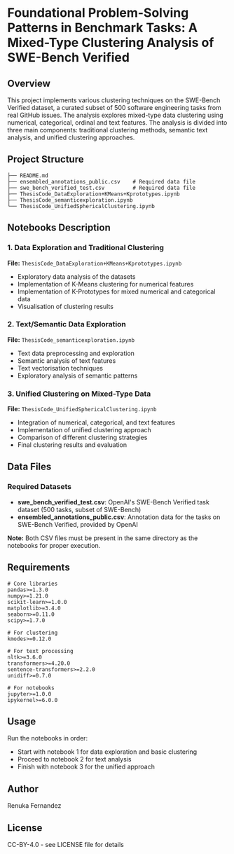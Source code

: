 # Foundational Problem-Solving Patterns in Benchmark Tasks: A Mixed-Type Clustering Analysis of SWE-Bench Verified

## Overview
This project implements various clustering techniques on the SWE-Bench Verified dataset, a curated subset of 500 software engineering tasks from real GitHub issues. The analysis explores mixed-type data clustering using numerical, categorical, ordinal and text features. The analysis is divided into three main components: traditional clustering methods, semantic text analysis, and unified clustering approaches.

## Project Structure
```
├── README.md
├── ensembled_annotations_public.csv    # Required data file
├── swe_bench_verified_test.csv         # Required data file
├── ThesisCode_DataExploration+KMeans+Kprototypes.ipynb
├── ThesisCode_semanticexploration.ipynb
└── ThesisCode_UnifiedSphericalClustering.ipynb
```

## Notebooks Description

### 1. Data Exploration and Traditional Clustering
**File:** `ThesisCode_DataExploration+KMeans+Kprototypes.ipynb`
- Exploratory data analysis of the datasets
- Implementation of K-Means clustering for numerical features
- Implementation of K-Prototypes for mixed numerical and categorical data
- Visualisation of clustering results

### 2. Text/Semantic Data Exploration
**File:** `ThesisCode_semanticexploration.ipynb`
- Text data preprocessing and exploration
- Semantic analysis of text features
- Text vectorisation techniques
- Exploratory analysis of semantic patterns

### 3. Unified Clustering on Mixed-Type Data
**File:** `ThesisCode_UnifiedSphericalClustering.ipynb`
- Integration of numerical, categorical, and text features
- Implementation of unified clustering approach
- Comparison of different clustering strategies
- Final clustering results and evaluation

## Data Files

### Required Datasets
- **swe_bench_verified_test.csv**: OpenAI's SWE-Bench Verified task dataset (500 tasks, subset of SWE-Bench)
- **ensembled_annotations_public.csv**: Annotation data for the tasks on SWE-Bench Verified, provided by OpenAI

**Note:** Both CSV files must be present in the same directory as the notebooks for proper execution.

## Requirements
```
# Core libraries
pandas>=1.3.0
numpy>=1.21.0
scikit-learn>=1.0.0
matplotlib>=3.4.0
seaborn>=0.11.0
scipy>=1.7.0

# For clustering
kmodes>=0.12.0

# For text processing
nltk>=3.6.0
transformers>=4.20.0
sentence-transformers>=2.2.0
unidiff>=0.7.0

# For notebooks
jupyter>=1.0.0
ipykernel>=6.0.0
```
## Usage
Run the notebooks in order:

- Start with notebook 1 for data exploration and basic clustering
- Proceed to notebook 2 for text analysis
- Finish with notebook 3 for the unified approach





## Author
Renuka Fernandez
## License
CC-BY-4.0 - see LICENSE file for details
